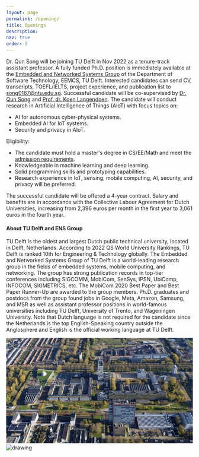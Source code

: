 ```yaml
---
layout: page
permalink: /opening/
title: Openings
description: 
nav: true
order: 5
---
```


Dr. Qun Song will be joining TU Delft in Nov 2022 as a tenure-track assistant professor. A fully funded Ph.D. position is immediately available at the [Embedded and Networked Systems Group](https://www.tudelft.nl/ewi/over-de-faculteit/afdelingen/software-technology/embedded-and-networked-systems/) of the Department of Software Technology, EEMCS, TU Delft. Interested candidates can send CV, transcripts, TOEFL/IELTS, project experience, and publication list to <song0167@ntu.edu.sg>. Successful candidate will be co-supervised by [Dr. Qun Song](https://song-qun.github.io/) and [Prof. dr. Koen Langendoen](https://www.st.ewi.tudelft.nl/koen/). The candidate will conduct research in Artificial Intelligence of Things (AIoT) with focus topics on:

- AI for autonomous cyber-physical systems.
- Embedded AI for IoT systems.
- Security and privacy in AIoT.

Eligibility:

- The candidate must hold a master's degree in CS/EE/Math and meet the [admission requirements](https://www.tudelft.nl/onderwijs/opleidingen/phd/admission).
- Knowledgeable in machine learning and deep learning.
- Solid programming skills and prototyping capabilities.
- Research experience in IoT, sensing, mobile computing, AI, security, and privacy will be preferred.

The successful candidate will be offered a 4-year contract. Salary and benefits are in accordance with the Collective Labour Agreement for Dutch Universities, increasing from 2,396 euros per month in the first year to 3,061 euros in the fourth year. 

#### About TU Delft and ENS Group ####
TU Delft is the oldest and largest Dutch public technical university, located in Delft, Netherlands. According to 2022 QS World University Rankings, TU Delft is ranked 10th for Engineering & Technology globally. The Embedded and Networked Systems Group of TU Delft is a world-leading research group in the fields of embedded systems, mobile computing, and networking. The group has strong publication records in top-tier conferences including SIGCOMM, MobiCom, SenSys, IPSN, UbiComp, INFOCOM, SIGMETRICS, etc. The MobiCom 2020 Best Paper and Best Paper Runner-Up are awarded to the group members. Ph.D. graduates and postdocs from the group found jobs in Google, Meta, Amazon, Samsung, and MSR as well as assistant professor positions in world-famous universities including TU Delft, University of Trento, and Wageningen University. Note that Dutch language is not required for the candidate since the Netherlands is the top English-Speaking country outside the Anglosphere and English is the official working language at TU Delft.

<img src="/assets/img/tud.jpg" alt="drawing" width="750"/>
<img src="/assets/img/delft.jpg" alt="drawing" width="750"/>


